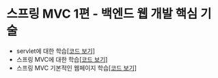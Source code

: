 # 스프링 MVC 1편 - 백엔드 웹 개발 핵심 기술

- servlet에 대한 학습[[코드 보기]](./src/servlet)
- 스프링 MVC에 대한 학습[[코드 보기]](./src/springmvc)
- 스프링 MVC 기본적인 웹페이지 학습[[코드 보기]](./src/item-service)
